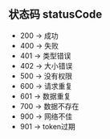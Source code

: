 ## 状态码 statusCode
- 200 -> 成功
- 400 -> 失败
- 401 -> 类型错误
- 402 -> 大小错误
- 500 -> 没有权限
- 600 -> 请求重复
- 601 -> 数据重复
- 700 -> 数据不存在
- 900 -> 网络不佳
- 901 -> token过期
